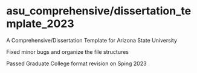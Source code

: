 # asu_comprehensive/dissertation_template_2023

A Comprehensive/Dissertation Template for Arizona State University

Fixed minor bugs and organize the file structures

Passed Graduate College format revision on Sping 2023
